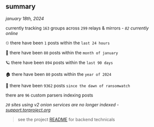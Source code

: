 
## summary
_january 18th, 2024_

currently tracking `163` groups across `299` relays & mirrors - _`82` currently online_

⏲ there have been `1` posts within the `last 24 hours`

🦈 there have been `80` posts within the `month of january`

🪐 there have been `894` posts within the `last 90 days`

🏚 there have been `80` posts within the `year of 2024`

🦕 there have been `9362` posts `since the dawn of ransomwatch`

there are `96` custom parsers indexing posts

_`20` sites using v2 onion services are no longer indexed - [support.torproject.org](https://support.torproject.org/onionservices/v2-deprecation/)_

> see the project [README](https://github.com/joshhighet/ransomwatch#ransomwatch--) for backend technicals
